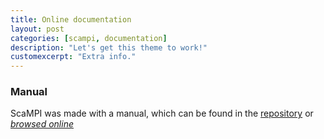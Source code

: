 ```yaml
---
title: Online documentation
layout: post
categories: [scampi, documentation]
description: "Let's get this theme to work!"
customexcerpt: "Extra info."
---
```


### Manual

ScaMPI was made with a manual, which can be found in the [repository](https://github.com/telatin/scampi)
or [*browsed online*](https://telatin.github.io/scampi/scampi-1.16/ScaMPIManual_AndreaTelatin_.html)
